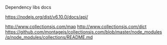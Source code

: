 

Dependency libs docs

https://nodejs.org/dist/v6.10.0/docs/api/

http://www.collectionsjs.com/map
http://www.collectionsjs.com/dict
https://github.com/montagejs/collectionsjs.com/blob/master/node_modules/q/node_modules/collections/README.md